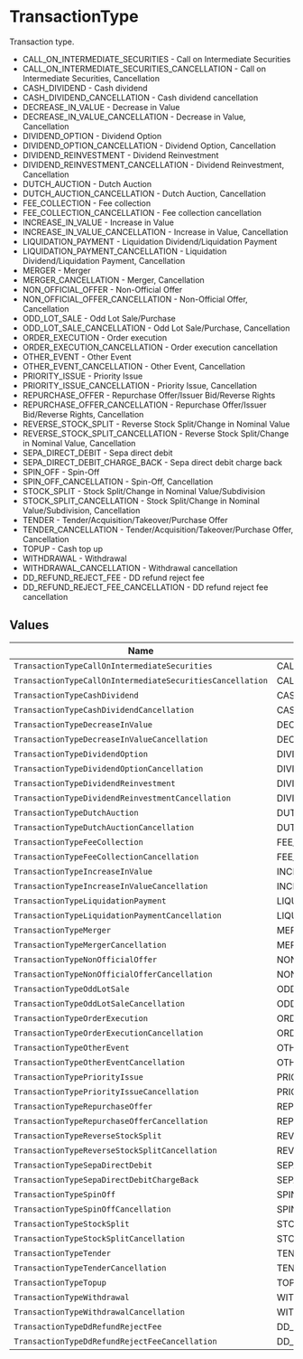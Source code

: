 # TransactionType

Transaction type.
* CALL_ON_INTERMEDIATE_SECURITIES - Call on Intermediate Securities
* CALL_ON_INTERMEDIATE_SECURITIES_CANCELLATION - Call on Intermediate Securities, Cancellation
* CASH_DIVIDEND - Cash dividend
* CASH_DIVIDEND_CANCELLATION - Cash dividend cancellation
* DECREASE_IN_VALUE - Decrease in Value
* DECREASE_IN_VALUE_CANCELLATION - Decrease in Value, Cancellation
* DIVIDEND_OPTION - Dividend Option
* DIVIDEND_OPTION_CANCELLATION - Dividend Option, Cancellation
* DIVIDEND_REINVESTMENT - Dividend Reinvestment
* DIVIDEND_REINVESTMENT_CANCELLATION - Dividend Reinvestment, Cancellation
* DUTCH_AUCTION - Dutch Auction
* DUTCH_AUCTION_CANCELLATION - Dutch Auction, Cancellation
* FEE_COLLECTION - Fee collection
* FEE_COLLECTION_CANCELLATION - Fee collection cancellation
* INCREASE_IN_VALUE - Increase in Value
* INCREASE_IN_VALUE_CANCELLATION - Increase in Value, Cancellation
* LIQUIDATION_PAYMENT - Liquidation Dividend/Liquidation Payment
* LIQUIDATION_PAYMENT_CANCELLATION - Liquidation Dividend/Liquidation Payment, Cancellation
* MERGER - Merger
* MERGER_CANCELLATION - Merger, Cancellation
* NON_OFFICIAL_OFFER - Non-Official Offer
* NON_OFFICIAL_OFFER_CANCELLATION - Non-Official Offer, Cancellation
* ODD_LOT_SALE - Odd Lot Sale/Purchase
* ODD_LOT_SALE_CANCELLATION - Odd Lot Sale/Purchase, Cancellation
* ORDER_EXECUTION - Order execution
* ORDER_EXECUTION_CANCELLATION - Order execution cancellation
* OTHER_EVENT - Other Event
* OTHER_EVENT_CANCELLATION - Other Event, Cancellation
* PRIORITY_ISSUE - Priority Issue
* PRIORITY_ISSUE_CANCELLATION - Priority Issue, Cancellation
* REPURCHASE_OFFER - Repurchase Offer/Issuer Bid/Reverse Rights
* REPURCHASE_OFFER_CANCELLATION - Repurchase Offer/Issuer Bid/Reverse Rights, Cancellation
* REVERSE_STOCK_SPLIT - Reverse Stock Split/Change in Nominal Value
* REVERSE_STOCK_SPLIT_CANCELLATION - Reverse Stock Split/Change in Nominal Value, Cancellation
* SEPA_DIRECT_DEBIT - Sepa direct debit
* SEPA_DIRECT_DEBIT_CHARGE_BACK - Sepa direct debit charge back
* SPIN_OFF - Spin-Off
* SPIN_OFF_CANCELLATION - Spin-Off, Cancellation
* STOCK_SPLIT - Stock Split/Change in Nominal Value/Subdivision
* STOCK_SPLIT_CANCELLATION - Stock Split/Change in Nominal Value/Subdivision, Cancellation
* TENDER - Tender/Acquisition/Takeover/Purchase Offer
* TENDER_CANCELLATION - Tender/Acquisition/Takeover/Purchase Offer, Cancellation
* TOPUP - Cash top up
* WITHDRAWAL - Withdrawal
* WITHDRAWAL_CANCELLATION - Withdrawal cancellation
* DD_REFUND_REJECT_FEE - DD refund reject fee
* DD_REFUND_REJECT_FEE_CANCELLATION - DD refund reject fee cancellation


## Values

| Name                                                      | Value                                                     |
| --------------------------------------------------------- | --------------------------------------------------------- |
| `TransactionTypeCallOnIntermediateSecurities`             | CALL_ON_INTERMEDIATE_SECURITIES                           |
| `TransactionTypeCallOnIntermediateSecuritiesCancellation` | CALL_ON_INTERMEDIATE_SECURITIES_CANCELLATION              |
| `TransactionTypeCashDividend`                             | CASH_DIVIDEND                                             |
| `TransactionTypeCashDividendCancellation`                 | CASH_DIVIDEND_CANCELLATION                                |
| `TransactionTypeDecreaseInValue`                          | DECREASE_IN_VALUE                                         |
| `TransactionTypeDecreaseInValueCancellation`              | DECREASE_IN_VALUE_CANCELLATION                            |
| `TransactionTypeDividendOption`                           | DIVIDEND_OPTION                                           |
| `TransactionTypeDividendOptionCancellation`               | DIVIDEND_OPTION_CANCELLATION                              |
| `TransactionTypeDividendReinvestment`                     | DIVIDEND_REINVESTMENT                                     |
| `TransactionTypeDividendReinvestmentCancellation`         | DIVIDEND_REINVESTMENT_CANCELLATION                        |
| `TransactionTypeDutchAuction`                             | DUTCH_AUCTION                                             |
| `TransactionTypeDutchAuctionCancellation`                 | DUTCH_AUCTION_CANCELLATION                                |
| `TransactionTypeFeeCollection`                            | FEE_COLLECTION                                            |
| `TransactionTypeFeeCollectionCancellation`                | FEE_COLLECTION_CANCELLATION                               |
| `TransactionTypeIncreaseInValue`                          | INCREASE_IN_VALUE                                         |
| `TransactionTypeIncreaseInValueCancellation`              | INCREASE_IN_VALUE_CANCELLATION                            |
| `TransactionTypeLiquidationPayment`                       | LIQUIDATION_PAYMENT                                       |
| `TransactionTypeLiquidationPaymentCancellation`           | LIQUIDATION_PAYMENT_CANCELLATION                          |
| `TransactionTypeMerger`                                   | MERGER                                                    |
| `TransactionTypeMergerCancellation`                       | MERGER_CANCELLATION                                       |
| `TransactionTypeNonOfficialOffer`                         | NON_OFFICIAL_OFFER                                        |
| `TransactionTypeNonOfficialOfferCancellation`             | NON_OFFICIAL_OFFER_CANCELLATION                           |
| `TransactionTypeOddLotSale`                               | ODD_LOT_SALE                                              |
| `TransactionTypeOddLotSaleCancellation`                   | ODD_LOT_SALE_CANCELLATION                                 |
| `TransactionTypeOrderExecution`                           | ORDER_EXECUTION                                           |
| `TransactionTypeOrderExecutionCancellation`               | ORDER_EXECUTION_CANCELLATION                              |
| `TransactionTypeOtherEvent`                               | OTHER_EVENT                                               |
| `TransactionTypeOtherEventCancellation`                   | OTHER_EVENT_CANCELLATION                                  |
| `TransactionTypePriorityIssue`                            | PRIORITY_ISSUE                                            |
| `TransactionTypePriorityIssueCancellation`                | PRIORITY_ISSUE_CANCELLATION                               |
| `TransactionTypeRepurchaseOffer`                          | REPURCHASE_OFFER                                          |
| `TransactionTypeRepurchaseOfferCancellation`              | REPURCHASE_OFFER_CANCELLATION                             |
| `TransactionTypeReverseStockSplit`                        | REVERSE_STOCK_SPLIT                                       |
| `TransactionTypeReverseStockSplitCancellation`            | REVERSE_STOCK_SPLIT_CANCELLATION                          |
| `TransactionTypeSepaDirectDebit`                          | SEPA_DIRECT_DEBIT                                         |
| `TransactionTypeSepaDirectDebitChargeBack`                | SEPA_DIRECT_DEBIT_CHARGE_BACK                             |
| `TransactionTypeSpinOff`                                  | SPIN_OFF                                                  |
| `TransactionTypeSpinOffCancellation`                      | SPIN_OFF_CANCELLATION                                     |
| `TransactionTypeStockSplit`                               | STOCK_SPLIT                                               |
| `TransactionTypeStockSplitCancellation`                   | STOCK_SPLIT_CANCELLATION                                  |
| `TransactionTypeTender`                                   | TENDER                                                    |
| `TransactionTypeTenderCancellation`                       | TENDER_CANCELLATION                                       |
| `TransactionTypeTopup`                                    | TOPUP                                                     |
| `TransactionTypeWithdrawal`                               | WITHDRAWAL                                                |
| `TransactionTypeWithdrawalCancellation`                   | WITHDRAWAL_CANCELLATION                                   |
| `TransactionTypeDdRefundRejectFee`                        | DD_REFUND_REJECT_FEE                                      |
| `TransactionTypeDdRefundRejectFeeCancellation`            | DD_REFUND_REJECT_FEE_CANCELLATION                         |